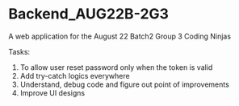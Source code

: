 # Backend_AUG22B-2G3
A web application for the August 22 Batch2 Group 3 Coding Ninjas

Tasks:
1. To allow user reset password only when the token is valid
2. Add try-catch logics everywhere
3. Understand, debug code and figure out point of improvements
4. Improve UI designs
